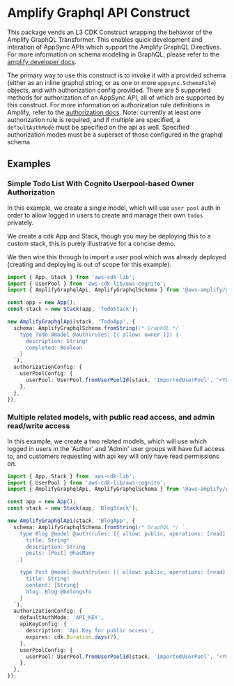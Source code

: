 # Amplify Graphql API Construct

This package vends an L3 CDK Construct wrapping the behavior of the Amplify GraphQL Transformer. This enables quick development and interation of AppSync APIs which support the Amplify GraphQL Directives. For more information on schema modeling in GraphQL, please refer to the [amplify developer docs](https://docs.amplify.aws/cli/graphql/overview/).

The primary way to use this construct is to invoke it with a provided schema (either as an inline graphql string, or as one or more `appsync.SchemaFile`) objects, and with authorization config provided. There are 5 supported methods for authorization of an AppSync API, all of which are supported by this construct. For more information on authorization rule definitions in Amplify, refer to the [authorization docs](https://docs.amplify.aws/cli/graphql/authorization-rules/). Note: currently at least one authorization rule is required, and if multiple are specified, a `defaultAuthMode` must be specified on the api as well. Specified authorization modes must be a superset of those configured in the graphql schema.

## Examples

### Simple Todo List With Cognito Userpool-based Owner Authorization

In this example, we create a single model, which will use `user pool` auth in order to allow logged in users to create and manage their own `todos` privately.

We create a cdk App and Stack, though you may be deploying this to a custom stack, this is purely illustrative for a concise demo.

We then wire this through to import a user pool which was already deployed (creating and deploying is out of scope for this example).

```ts
import { App, Stack } from 'aws-cdk-lib';
import { UserPool } from 'aws-cdk-lib/aws-cognito';
import { AmplifyGraphqlApi, AmplifyGraphqlSchema } from '@aws-amplify/graphql-construct-alpha';

const app = new App();
const stack = new Stack(app, 'TodoStack');

new AmplifyGraphqlApi(stack, 'TodoApp', {
  schema: AmplifyGraphqlSchema.fromString(/* GraphQL */ `
    type Todo @model @auth(rules: [{ allow: owner }]) {
      description: String!
      completed: Boolean
    }
  `),
  authorizationConfig: {
    userPoolConfig: {
      userPool: UserPool.fromUserPoolId(stack, 'ImportedUserPool', '<YOUR_USER_POOL_ID>'),
    },
  },
});
```

### Multiple related models, with public read access, and admin read/write access

In this example, we create a two related models, which will use which logged in users in the 'Author' and 'Admin' user groups will have
full access to, and customers requesting with api key will only have read permissions on.

```ts
import { App, Stack } from 'aws-cdk-lib';
import { UserPool } from 'aws-cdk-lib/aws-cognito';
import { AmplifyGraphqlApi, AmplifyGraphqlSchema } from '@aws-amplify/graphql-construct-alpha';

const app = new App();
const stack = new Stack(app, 'BlogStack');

new AmplifyGraphqlApi(stack, 'BlogApp', {
  schema: AmplifyGraphqlSchema.fromString(/* GraphQL */ `
    type Blog @model @auth(rules: [{ allow: public, operations: [read] }, { allow: groups, groups: ["Author", "Admin"] }]) {
      title: String!
      description: String
      posts: [Post] @hasMany
    }

    type Post @model @auth(rules: [{ allow: public, operations: [read] }, { allow: groups, groups: ["Author", "Admin"] }]) {
      title: String!
      content: [String]
      blog: Blog @belongsTo
    }
  `),
  authorizationConfig: {
    defaultAuthMode: 'API_KEY',
    apiKeyConfig: {
      description: 'Api Key for public access',
      expires: cdk.Duration.days(7),
    },
    userPoolConfig: {
      userPool: UserPool.fromUserPoolId(stack, 'ImportedUserPool', '<YOUR_USER_POOL_ID>'),
    },
  },
});
```
